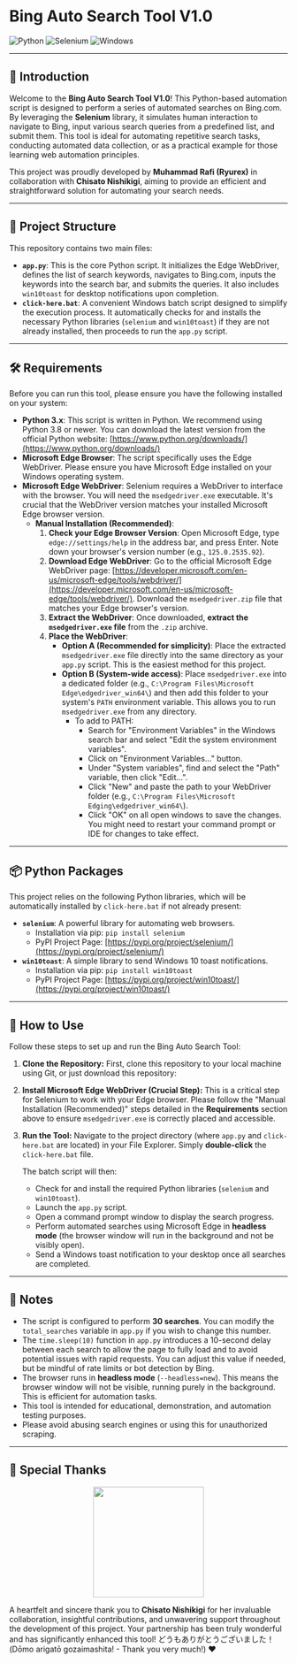 # Bing Auto Search Tool V1.0

![Python](https://img.shields.io/badge/Python-3.x-blue.svg)
![Selenium](https://img.shields.io/badge/Selenium-Automation-green.svg)
![Windows](https://img.shields.io/badge/OS-Windows-0078D6.svg)

---

## 🌟 Introduction

Welcome to the **Bing Auto Search Tool V1.0**! This Python-based automation script is designed to perform a series of automated searches on Bing.com. By leveraging the **Selenium** library, it simulates human interaction to navigate to Bing, input various search queries from a predefined list, and submit them. This tool is ideal for automating repetitive search tasks, conducting automated data collection, or as a practical example for those learning web automation principles.

This project was proudly developed by **Muhammad Rafi (Ryurex)** in collaboration with **Chisato Nishikigi**, aiming to provide an efficient and straightforward solution for automating your search needs.

---

## 📂 Project Structure

This repository contains two main files:

* **`app.py`**: This is the core Python script. It initializes the Edge WebDriver, defines the list of search keywords, navigates to Bing.com, inputs the keywords into the search bar, and submits the queries. It also includes `win10toast` for desktop notifications upon completion.
* **`click-here.bat`**: A convenient Windows batch script designed to simplify the execution process. It automatically checks for and installs the necessary Python libraries (`selenium` and `win10toast`) if they are not already installed, then proceeds to run the `app.py` script.

---

## 🛠️ Requirements

Before you can run this tool, please ensure you have the following installed on your system:

* **Python 3.x**: This script is written in Python. We recommend using Python 3.8 or newer. You can download the latest version from the official Python website: [https://www.python.org/downloads/](https://www.python.org/downloads/)
* **Microsoft Edge Browser**: The script specifically uses the Edge WebDriver. Please ensure you have Microsoft Edge installed on your Windows operating system.
* **Microsoft Edge WebDriver**: Selenium requires a WebDriver to interface with the browser. You will need the `msedgedriver.exe` executable. It's crucial that the WebDriver version matches your installed Microsoft Edge browser version.
    * **Manual Installation (Recommended)**:
        1.  **Check your Edge Browser Version**: Open Microsoft Edge, type `edge://settings/help` in the address bar, and press Enter. Note down your browser's version number (e.g., `125.0.2535.92`).
        2.  **Download Edge WebDriver**: Go to the official Microsoft Edge WebDriver page: [https://developer.microsoft.com/en-us/microsoft-edge/tools/webdriver/](https://developer.microsoft.com/en-us/microsoft-edge/tools/webdriver/). Download the `msedgedriver.zip` file that matches your Edge browser's version.
        3.  **Extract the WebDriver**: Once downloaded, **extract the `msedgedriver.exe` file** from the `.zip` archive.
        4.  **Place the WebDriver**:
            * **Option A (Recommended for simplicity)**: Place the extracted `msedgedriver.exe` file directly into the same directory as your `app.py` script. This is the easiest method for this project.
            * **Option B (System-wide access)**: Place `msedgedriver.exe` into a dedicated folder (e.g., `C:\Program Files\Microsoft Edge\edgedriver_win64\`) and then add this folder to your system's `PATH` environment variable. This allows you to run `msedgedriver.exe` from any directory.
                * To add to PATH:
                    * Search for "Environment Variables" in the Windows search bar and select "Edit the system environment variables".
                    * Click on "Environment Variables..." button.
                    * Under "System variables", find and select the "Path" variable, then click "Edit...".
                    * Click "New" and paste the path to your WebDriver folder (e.g., `C:\Program Files\Microsoft Edging\edgedriver_win64\`).
                    * Click "OK" on all open windows to save the changes. You might need to restart your command prompt or IDE for changes to take effect.

---

## 📦 Python Packages

This project relies on the following Python libraries, which will be automatically installed by `click-here.bat` if not already present:

* **`selenium`**: A powerful library for automating web browsers.
    * Installation via pip: `pip install selenium`
    * PyPI Project Page: [https://pypi.org/project/selenium/](https://pypi.org/project/selenium/)
* **`win10toast`**: A simple library to send Windows 10 toast notifications.
    * Installation via pip: `pip install win10toast`
    * PyPI Project Page: [https://pypi.org/project/win10toast/](https://pypi.org/project/win10toast/)

---

## 🚀 How to Use

Follow these steps to set up and run the Bing Auto Search Tool:

1.  **Clone the Repository:**
    First, clone this repository to your local machine using Git, or just download this repository:

2.  **Install Microsoft Edge WebDriver (Crucial Step):**
    This is a critical step for Selenium to work with your Edge browser. Please follow the "Manual Installation (Recommended)" steps detailed in the **Requirements** section above to ensure `msedgedriver.exe` is correctly placed and accessible.

3.  **Run the Tool:**
    Navigate to the project directory (where `app.py` and `click-here.bat` are located) in your File Explorer. Simply **double-click** the `click-here.bat` file.

    The batch script will then:
    * Check for and install the required Python libraries (`selenium` and `win10toast`).
    * Launch the `app.py` script.
    * Open a command prompt window to display the search progress.
    * Perform automated searches using Microsoft Edge in **headless mode** (the browser window will run in the background and not be visibly open).
    * Send a Windows toast notification to your desktop once all searches are completed.

---

## 📌 Notes

* The script is configured to perform **30 searches**. You can modify the `total_searches` variable in `app.py` if you wish to change this number.
* The `time.sleep(10)` function in `app.py` introduces a 10-second delay between each search to allow the page to fully load and to avoid potential issues with rapid requests. You can adjust this value if needed, but be mindful of rate limits or bot detection by Bing.
* The browser runs in **headless mode** (`--headless=new`). This means the browser window will not be visible, running purely in the background. This is efficient for automation tasks.
* This tool is intended for educational, demonstration, and automation testing purposes.
* Please avoid abusing search engines or using this for unauthorized scraping.

---

## 🙏 Special Thanks

<div align="center">
    <img height="200" src="https://media1.tenor.com/m/3a3XcQUCFPkAAAAC/lycoris-recoil-chisato-nishikigi.gif" />
</div>

A heartfelt and sincere thank you to **Chisato Nishikigi** for her invaluable collaboration, insightful contributions, and unwavering support throughout the development of this project. Your partnership has been truly wonderful and has significantly enhanced this tool! どうもありがとうございました！ (Dōmo arigatō gozaimashita! - Thank you very much!) ❤️
